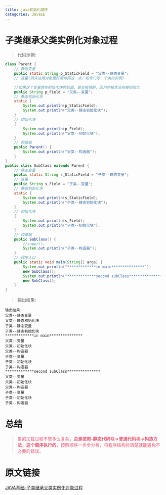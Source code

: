 ```yaml
---
title: java初始化顺序
categories: JavaSE
---
```


# 子类继承父类实例化对象过程
> 代码示例:

``` java
class Parent {
    // 静态变量
    public static String p_StaticField = "父类--静态变量";
    // 变量(其实这用对象更好能体同这一点，如专门写一个类的实例)
　　
    //如果这个变量放在初始化块的后面，是会报错的，因为你根本没有被初始化
    public String p_Field = "父类--变量";
    // 静态初始化块
    static {
        System.out.println(p_StaticField);
        System.out.println("父类--静态初始化块");
    }
    // 初始化块
    {
        System.out.println(p_Field);
        System.out.println("父类--初始化块");
    }
    // 构造器
    public Parent() {
        System.out.println("父类--构造器");
    }
}
public class SubClass extends Parent {
    // 静态变量
    public static String s_StaticField = "子类--静态变量";
    // 变量
    public String s_Field = "子类--变量";
    // 静态初始化块
    static {
        System.out.println(s_StaticField);
        System.out.println("子类--静态初始化块");
    }
    // 初始化块
    {
        System.out.println(s_Field);
        System.out.println("子类--初始化块");
    }
    // 构造器
    public SubClass() {
        //super();
        System.out.println("子类--构造器");
    }
    // 程序入口
    public static void main(String[] args) {
        System.out.println("*************in main***************");
        new SubClass();
        System.out.println("*************second subClass***************");
        new SubClass();
    }
}
```

> 输出结果:

``` 
输出结果
父类--静态变量
父类--静态初始化块
子类--静态变量
子类--静态初始化块
*************in main***************
父类--变量
父类--初始化块
父类--构造器
子类--变量
子类--初始化块
子类--构造器
*************second subClass***************
父类--变量
父类--初始化块
父类--构造器
子类--变量
子类--初始化块
子类--构造器

```
# 总结
> <font color='#E35671'>累的加载过程不管多么复杂，**总是按照-静态代码块->普通代码块->构造方法，这个顺序执行的**，按照顺序一步步分析，将程序结构捋清楚就能避免不必要的错误。</font>

# 原文链接
[ JAVA基础-子类继承父类实例化对象过程](http://blog.csdn.net/ganjing222/article/details/50993282)